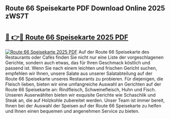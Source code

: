 ## Route 66 Speisekarte PDF Download Online 2025 zWS7T

# <h2><a href="http://gc5qa66.nevu.top/?p=Route+66+Speisekarte">🔗 👉🔴 Route 66 Speisekarte 2025 PDF</a></h2>

[![Route 66 Speisekarte 2025 PDF](https://i.imgur.com/dBaPXMq.png)](http://gc5qa66.nevu.top/?p=Route+66+Speisekarte)
Auf der Route 66 Speisekarte des Restaurants oder Cafés finden Sie nicht nur eine Liste der vorgeschlagenen Gerichte, sondern auch etwas, das für Ihren Geschmack köstlich und passend ist. Wenn Sie nach einem leichten und frischen Gericht suchen, empfehlen wir Ihnen, unsere Salate aus unserer Salatabteilung auf der Route 66 Speisekarte unseres Restaurants zu probieren. Für diejenigen, die Fleisch lieben, bieten wir eine umfangreiche Auswahl an Gerichten auf der Route 66 Speisekarte an: Rindfleisch, Schweinefleisch, Huhn und Fisch. Unseren Auserwählten bieten wir exquisite Gerichte wie Schaschlik und Steak an, die auf Holzkohle zubereitet werden. Unser Team ist immer bereit, Ihnen bei der Auswahl der Speisen auf der Route 66 Speisekarte zu helfen und Ihnen einen bequemen und angenehmen Service zu bieten.
